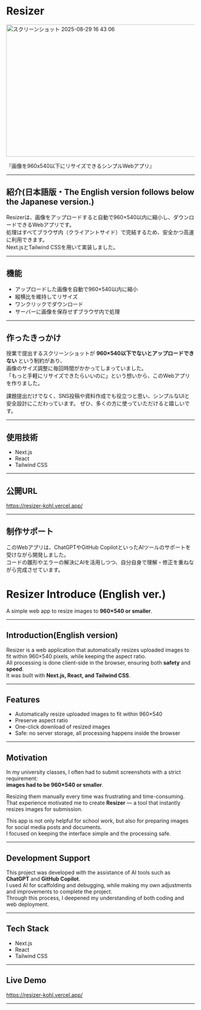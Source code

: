 # Resizer
<img width="517" height="353" alt="スクリーンショット 2025-08-29 16 43 06" src="https://github.com/user-attachments/assets/b2b8f5cc-7ee5-4adf-8478-96356c3eaaaa" />

『画像を960x540以下にリサイズできるシンプルWebアプリ』

---

## 紹介(日本語版・The English version follows below the Japanese version.)
Resizerは、画像をアップロードすると自動で960×540以内に縮小し、ダウンロードできるWebアプリです。  
処理はすべてブラウザ内（クライアントサイド）で完結するため、安全かつ高速に利用できます。  
Next.jsとTailwind CSSを用いて実装しました。  

---

## 機能
- アップロードした画像を自動で960×540以内に縮小  
- 縦横比を維持してリサイズ  
- ワンクリックでダウンロード  
- サーバーに画像を保存せずブラウザ内で処理  

---

## 作ったきっかけ
授業で提出するスクリーンショットが **960×540以下でないとアップロードできない** という制約があり、  
画像のサイズ調整に毎回時間がかかってしまっていました。  
「もっと手軽にリサイズできたらいいのに」という想いから、このWebアプリを作りました。  

課題提出だけでなく、SNS投稿や資料作成でも役立つと思い、シンプルなUIと安全設計にこだわっています。
ぜひ、多くの方に使っていただけると嬉しいです。

---

## 使用技術
- Next.js  
- React  
- Tailwind CSS  

---

## 公開URL
https://resizer-kohl.vercel.app/

---
## 制作サポート
このWebアプリは、ChatGPTやGitHub CopilotといったAIツールのサポートを受けながら開発しました。  
コードの雛形やエラーの解決にAIを活用しつつ、自分自身で理解・修正を重ねながら完成させています。

# Resizer Introduce (English ver.)

A simple web app to resize images to **960×540 or smaller**.

---

## Introduction(English version)
Resizer is a web application that automatically resizes uploaded images to fit within 960×540 pixels, while keeping the aspect ratio.  
All processing is done client-side in the browser, ensuring both **safety** and **speed**.  
It was built with **Next.js, React, and Tailwind CSS**.  

---

## Features
- Automatically resize uploaded images to fit within 960×540  
- Preserve aspect ratio  
- One-click download of resized images  
- Safe: no server storage, all processing happens inside the browser  

---

## Motivation
In my university classes, I often had to submit screenshots with a strict requirement:  
**images had to be 960×540 or smaller**.  

Resizing them manually every time was frustrating and time-consuming.  
That experience motivated me to create **Resizer** — a tool that instantly resizes images for submission.  

This app is not only helpful for school work, but also for preparing images for social media posts and documents.  
I focused on keeping the interface simple and the processing safe.  

---

## Development Support
This project was developed with the assistance of AI tools such as **ChatGPT** and **GitHub Copilot**.  
I used AI for scaffolding and debugging, while making my own adjustments and improvements to complete the project.  
Through this process, I deepened my understanding of both coding and web deployment.  

---

## Tech Stack
- Next.js  
- React  
- Tailwind CSS  

---

## Live Demo
https://resizer-kohl.vercel.app/


---
